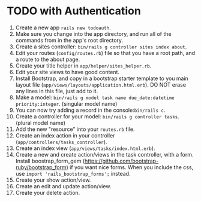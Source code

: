 # TODO with Authentication

1. Create a new app `rails new todoauth`.
1. Make sure you change into the app directory, and run all of the commands from in the app's root directory.
2. Create a sites controller: `bin/rails g controller sites index about`.
3. Edit your routes (`config/routes.rb`) file so that you have a root path, and a route to the about page.
4. Create your title helper in `app/helper/sites_helper.rb`.
5. Edit your site views to have good content.
6. Install Bootstrap, and copy in a bootstrap starter template to you main layout file (`app/views/layouts/application.html.erb`). DO NOT erase any lines in this file, just add to it.
7. Make a model: `bin/rails g model task name due_date:datetime priority:integer`. (singular model name)
8. You can now try adding a record in the console:`bin/rails c`.
9. Create a controller for your model: `bin/rails g controller tasks`. (plural model name)
10. Add the new "resource" into your `routes.rb` file.
11. Create an index action in your controller (`app/controllers/tasks_controller`).
12. Create an index view (`app/views/tasks/index.html.erb`).
13. Create a new and create action/views in the task controller, with a form. Install boostrap\_form\_gem (https://github.com/bootstrap-ruby/bootstrap_form) if you want nice forms. When you include the css, use `import 'rails_bootstrap_forms';` instead.
14. Create your show action/view.
15. Create an edit and update action/view.
16. Create your delete action.
